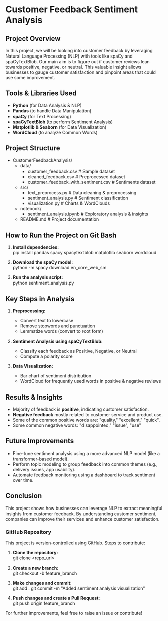# Customer Feedback Sentiment Analysis

## Project Overview
In this project, we will be looking into customer feedback by leveraging Natural Language Processing (NLP) with tools like spaCy and spaCyTextBlob. Our main aim is to figure out if customer reviews lean towards positive, negative, or neutral. This valuable insight allows businesses to gauge customer satisfaction and pinpoint areas that could use some improvement.

## Tools & Libraries Used
- **Python** (for Data Analysis & NLP)
- **Pandas** (to handle Data Manipulation)
- **spaCy** (for Text Processing)
- **spaCyTextBlob** (to perform Sentiment Analysis)
- **Matplotlib & Seaborn** (for Data Visualization)
- **WordCloud** (to analyze Common Words)

## Project Structure
- CustomerFeedbackAnalysis/
  - data/
    - customer_feedback.csv  # Sample dataset
    - cleaned_feedback.csv    # Preprocessed dataset
    - customer_feedback_with_sentiment.csv    # Sentiments dataset
  - src/
    - text_preprocess.py     # Data cleaning & preprocessing
    - sentiment_analysis.py  # Sentiment classification
    - visualization.py       # Charts & WordClouds
  - notebook/
    - sentiment_analysis.ipynb  # Exploratory analysis & insights
  - README.md  # Project documentation

## How to Run the Project on Git Bash
1. **Install dependencies:**  
   pip install pandas spacy spacytextblob matplotlib seaborn wordcloud
   
2. **Download the spaCy model:**  
   python -m spacy download en_core_web_sm
   
3. **Run the analysis script:**  
   python sentiment_analysis.py


## Key Steps in Analysis
1. **Preprocessing:**  
   - Convert text to lowercase
   - Remove stopwords and punctuation
   - Lemmatize words (convert to root form)

2. **Sentiment Analysis using spaCyTextBlob:**  
   - Classify each feedback as Positive, Negative, or Neutral
   - Compute a polarity score

3. **Data Visualization:**  
   - Bar chart of sentiment distribution
   - WordCloud for frequently used words in positive & negative reviews

## Results & Insights
- Majority of feedback is **positive**, indicating customer satisfaction.
- **Negative feedback** mostly related to customer service and product use.
- Some of the common positive words are: "quality," "excellent," "quick".
- Some common negative words: "disappointed," "issue", "use"

## Future Improvements
- Fine-tune sentiment analysis using a more advanced NLP model (like a transformer-based model).
- Perform topic modeling to group feedback into common themes (e.g., delivery issues, app usability).
- Automate feedback monitoring using a dashboard to track sentiment over time.

## Conclusion
This project shows how businesses can leverage NLP to extract meaningful insights from customer feedback. By understanding customer sentiment, companies can improve their services and enhance customer satisfaction.

### GitHub Repository
This project is version-controlled using GitHub. Steps to contribute:

1. **Clone the repository:**  
      git clone <repo_url>
   
2. **Create a new branch:**  
   git checkout -b feature_branch
   
3. **Make changes and commit:**  
   git add .
   git commit -m "Added sentiment analysis visualization"
   
4. **Push changes and create a Pull Request:**  
   git push origin feature_branch


For further improvements, feel free to raise an issue or contribute!


